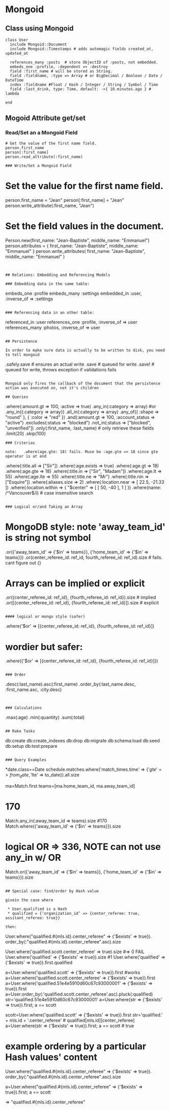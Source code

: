 Mongoid
=======

## Class using Mongoid

```
class User
  include Mongoid::Document
  include Mongoid::Timestamps # adds automagic fields created_at, updated_at

  references_many :posts  # store ObjectID of :posts, not embedded.
  embeds_one :profile, :dependent => :destroy
  field :first_name # will be stored as String.
  field :fieldname, :type => Array # or BigDecimal / Boolean / Date / DateTime
  index :fieldname #Float / Hash / Integer / String / Symbol / Time
  field :last_drink, type: Time, default: ->{ 10.minutes.ago } # lambda

end
```

## Mogoid Attribute get/set

### Read/Set an a Mongoid Field
```
# Get the value of the first name field.
person.first_name
person[:first_name]
person.read_attribute(:first_name)

### Write/Set a Mongoid Field
```
# Set the value for the first name field.
person.first_name = "Jean"
person[:first_name] = "Jean"
person.write_attribute(:first_name, "Jean")
# Set the field values in the document.
Person.new(first_name: "Jean-Baptiste", middle_name: "Emmanuel")
person.attributes = { first_name: "Jean-Baptiste", middle_name: "Emmanuel" }
person.write_attributes(
  first_name: "Jean-Baptiste",
  middle_name: "Emmanuel"
)
```


## Relations: Embedding and Referencing Models

### Embedding data in the same table:

```
embeds_one :profile
embeds_many :settings
embedded_in :user, :inverse_of => :settings
```

### Referencing data in an other table:

```
referenced_in :user
references_one :profile, :inverse_of => user
references_many :photos, :inverse_of => user
```

## Persistence

In order to make sure data is actually to be written to disk, you need to tell mongoid

```
.safely.save # ensures an actual write
.save  # queued for write
.save! # queued for write, throws exception if validations fails
```

Mongoid only fires the callback of the document that the persistence action was executed on, not it's children

## Queries

```
.where(:amount.gt => 100, :active => true)
.any_in(:category => array) #or .any_in({:category => array})
.all_in(:category => array)
.any_of({ :shape => "round" }, { :color => "red" })
.and(:amount.gt => 100, :account_status => "active")
.excludes(:status => "blocked")
.not_in(:status => ["blocked", "unverified"])
.only(:first_name, :last_name) # only retrieve these fields
.limit(20)
.skip(100)
```
### Criterias

note:   .where(age.gte: 18) fails. Muse be :age.gte => 18 since gte operator is at end

```
.where(:title.all => ["Sir"])
.where(:age.exists => true)
.where(:age.gt => 18)
.where(:age.gte => 18)
.where(:title.in => ["Sir", "Madam"])
.where(:age.lt => 55)
.where(:age.lte => 55)
.where(:title.ne => "Mr")
.where(:title.nin => ["Esquire"])
.where(:aliases.size => 2)
.where(:location.near => [ 22.5, -21.33 ])
.where(:location.within => { "$center" => [ [ 50, -40 ], 1 ] })
.where(name: /^Vancouver$/i)  # case insensitive search
```

### Logical or/and Taking an Array

```
# MongoDB style: note 'away_team_id' is string not symbol
.or({'away_team_id' => {'$in' => teams}}, {'home_team_id' => {'$in' => teams}}) 
.or(center_referee_id: ref_id, fourth_referee_id: ref_id).size # fails. cant figure out {}
# Arrays can be implied or explicit
.or({center_referee_id: ref_id}, {fourth_referee_id: ref_id}).size # implied
.or([{center_referee_id: ref_id}, {fourth_referee_id: ref_id}]).size # explicit
```

#### logical or mongo style (safer)

```
.where('$or' => [{center_referee_id: ref_id}, {fourth_referee_id: ref_id}]) 
# wordier but safer:
.where({'$or' => [{center_referee_id: ref_id}, {fourth_referee_id: ref_id}]}) 
```

### Order

```
.desc(:last_name).asc(:first_name)
.order_by(:last_name.desc, :first_name.asc, :city.desc)
```


### Calculations

```
.max(:age)
.min(:quantity)
.sum(:total)
```

## Rake Tasks

```
db:create
db:create_indexes
db:drop
db:migrate
db:schema:load
db:seed
db:setup
db:test:prepare
```

### Query Examples

```
*date.class==Date
schedule.matches.where('match_times.time' => {'$gte' => from_date, '$lte' => to_date}).all.size

ma=Match.first
teams=[ma.home_team_id, ma.away_team_id]
# 170
Match.any_in(:away_team_id => teams).size #170
Match.where({'away_team_id' => {'$in' => teams}}).size

# logical OR => 336, NOTE can not use any_in w/ OR
Match.or({'away_team_id' => {'$in' => teams}},
         {'home_team_id' => {'$in' => teams}}).size
```

## Special case: find/order by Hash value

givein the case where 

 * User.qualified is a Hash
 * qualified = {‘organization_id’ => {center_referee: true, assitant_referee: true}}

then:

```
User.where("qualified.#{mls.id}.center_referee" => {'$exists' => true}).
  order_by(:"qualified.#{mls.id}.center_referee".asc).size

User.where('qualified.scott.center_referee' => true).size #=> 0 FAIL
User.where('qualified' => {'$exists' => true}).size #1
User.where('qualified' => {'$exists' => true}).first.qualified

a=User.where('qualified.scott' => {'$exists' => true}).first #works
a=User.where('qualified.scott.center_referee' => {'$exists' => true}).first
a=User.where('qualified.51e4e5910d60c67c93000001' => {'$exists' => true}).first
a=User.order_by(:'qualified.scott.center_referee'.asc).pluck(:qualified)
str='qualified.51e4e5910d60c67c93000001'
a=User.where(str => {'$exists' => true}).first; a == scott


scott=User.where('qualified.scott' => {'$exists' => true}).first
str='qualified.' + mls.id + '.center_referee' # qualified[mls.id][center_referee]
a=User.where(str => {'$exists' => true}).first; a == scott # true

# example ordering by a particular Hash values' content
User.where("qualified.#{mls.id}.center_referee" => {'$exists' => true}).
  order_by(:"qualified.#{mls.id}.center_referee".asc).size


a=User.where("qualified.#{mls.id}.center_referee" => {'$exists' => true}).first; a == scott


=> "qualified.#{mls.id}.center_referee"
```


